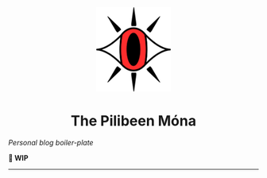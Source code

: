 <p align="center">
    <img src="./src/images/eye.png" width="150" />
</p>
<h1 align="center">
The Pilibeen Móna
</h1>

*Personal blog boiler-plate* 

**💫 WIP**

---
